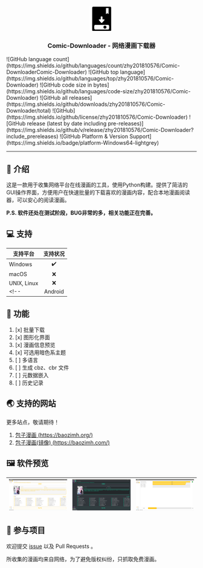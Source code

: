 <p align="center">
  <a href="https://github.com/zhy201810576/Comic-Downloader" rel="noopener noreferrer">
 <img src="./docs/logo_openbg_sq_64x64.png" alt="Project logo"></a>
</p>

<h3 align="center">Comic-Downloader - 网络漫画下载器</h3>

<div>
![GitHub language count](https://img.shields.io/github/languages/count/zhy201810576/Comic-DownloaderComic-Downloader)
![GitHub top language](https://img.shields.io/github/languages/top/zhy201810576/Comic-Downloader)
![GitHub code size in bytes](https://img.shields.io/github/languages/code-size/zhy201810576/Comic-Downloader)
![GitHub all releases](https://img.shields.io/github/downloads/zhy201810576/Comic-Downloader/total)
![GitHub](https://img.shields.io/github/license/zhy201810576/Comic-Downloader)
![GitHub release (latest by date including pre-releases)](https://img.shields.io/github/v/release/zhy201810576/Comic-Downloader?include_prereleases)
![GitHub Platform & Version Support](https://img.shields.io/badge/platform-Windows64-lightgrey)
</div>

---


## 📢 介绍

这是一款用于收集网络平台在线漫画的工具，使用Python构建。提供了简洁的GUI操作界面，方便用户在快速批量的下载喜欢的漫画内容，配合本地漫画阅读器，可以安心的阅读漫画。

**P.S. 软件还处在测试阶段，BUG非常的多，相关功能正在完善。**


## 💻 支持
| 支持平台 | 支持状况 |
|---|:---:|
| Windows | ✔️ |
| macOS | ❌ |
| UNIX, Linux | ❌ |
<!-- | Android | ❌ | -->


## 🎉 功能

1. [x] 批量下载
1. [x] 图形化界面
1. [x] 漫画信息预览
1. [x] 可选用暗色系主题
1. [ ] 多语言
1. [ ] 生成 cbz、cbr 文件
1. [ ] 元数据嵌入
1. [ ] 历史记录 


## 🌏 支持的网站

更多站点，敬请期待！

1. [包子漫画 (https://baozimh.org/)](https://baozimh.com)
1. [包子漫画(镜像) (https://baozimh.com/)](https://baozimh.com)


## 🖼 软件预览

![主页](./docs/img-01.png)|![主题](./docs/img-02.png)|![下载](./docs/img-03.png)
---|---|---


## 🤝 参与项目

欢迎提交 [issue](https://github.com/zhy201810576/Comic-Downloader/issues) 以及 Pull Requests 。

所收集的漫画均来自网络，为了避免版权纠纷，只抓取免费漫画。
